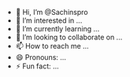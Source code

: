 - 👋 Hi, I’m @Sachinspro
- 👀 I’m interested in ...
- 🌱 I’m currently learning ...
- 💞️ I’m looking to collaborate on ...
- 📫 How to reach me ...
- 😄 Pronouns: ...
- ⚡ Fun fact: ...

<!---
Sachinspro/Sachinspro is a ✨ special ✨ repository because its `README.md` (this file) appears on your GitHub profile.
You can click the Preview link to take a look at your changes.
--->
